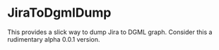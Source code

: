 # JiraToDgmlDump

This provides a slick way to dump Jira to DGML graph.
Consider this a rudimentary alpha 0.0.1 version.

